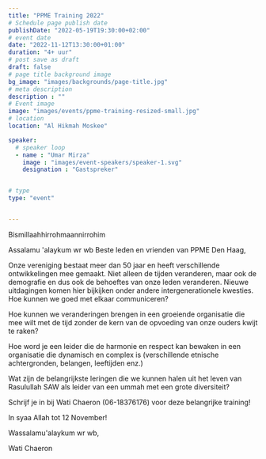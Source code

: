 ```yaml
---
title: "PPME Training 2022"
# Schedule page publish date
publishDate: "2022-05-19T19:30:00+02:00"
# event date
date: "2022-11-12T13:30:00+01:00"
duration: "4+ uur"
# post save as draft
draft: false
# page title background image
bg_image: "images/backgrounds/page-title.jpg"
# meta description
description : ""
# Event image
image: "images/events/ppme-training-resized-small.jpg"
# location
location: "Al Hikmah Moskee"

speaker:
  # speaker loop
  - name : "Umar Mirza"
    image : "images/event-speakers/speaker-1.svg"
    designation : "Gastspreker"


# type
type: "event"


---
```


Bismillaahhirrohmaannirrohim

Assalamu 'alaykum wr wb
Beste leden en vrienden van PPME Den Haag,

Onze vereniging bestaat meer dan 50 jaar en heeft verschillende ontwikkelingen mee gemaakt. Niet alleen de tijden veranderen, maar ook de demografie en dus ook de behoeftes van onze leden veranderen. Nieuwe uitdagingen komen hier bijkijken onder andere intergenerationele kwesties. 
Hoe kunnen we goed met elkaar communiceren?

Hoe kunnen we veranderingen brengen in een groeiende organisatie die mee wilt met de tijd zonder de kern van de opvoeding van onze ouders kwijt te raken?

Hoe word je een leider die de harmonie en respect kan bewaken in een organisatie die dynamisch en complex is (verschillende etnische achtergronden, belangen, leeftijden enz.)

Wat zijn de belangrijkste leringen die we kunnen halen uit het leven van Rasulullah SAW als leider van een ummah met een grote diversiteit?

Schrijf je in bij Wati Chaeron (06-18376176) voor deze belangrijke training!

In syaa Allah tot 12 November!

Wassalamu'alaykum wr wb,

Wati Chaeron
